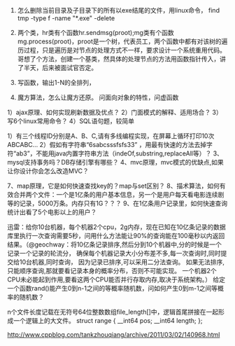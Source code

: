 1. 怎么删除当前目录及子目录下的所有以exe结尾的文件，用linux命令， find tmp -type f -name "*.exe" -delete

2. 两个类，hr类有个函数hr.sendmsg(proot);mg类有个函数mg.process(proot)，proot是一个树，代表员工，两个函数中都有对该树的遍历过程，只是遍历是对节点的处理方式不一样，要求设计一个系统重用代码。哥想了个方法，创建一个基类，然具体的处理节点的方法用函数指针传入，讲了半天，后来被面试官否定。
3. 写函数，输出1-N的全排列，
4. 魔方算法，怎么让魔方还原。
问面向对象的特性，问虚函数

1）ajax原理、如何实现刷新数据及优点？
2）门面模式的解释、适用场合？
3）写6个linux常用命令？
4）SQL语句题，较简单

1）有三个线程ID分别是A、B、C,请有多线编程实现，在屏幕上循环打印10次ABCABC…
2）假如有字符串“6sabcsssfsfs33” ，用最有快速的方法去掉字符“ab3”，不能用java内置字符串方法（indeOf,substring,replaceAll等）？
3、mysql支持事务吗？DB存储引擎有哪些？
4、mvc原理，mvc模式的优缺点,如果让你设计你会怎么改造MVC？

7、map原理，它是如何快速查找key的？map与set区别？
8、描术算法，如何有效合并两个文件：一个是1亿条的用户基本信息，另一个是用户每天看电影连续剧等的记录，5000万条。内存只有1G？？？
9、在1亿条用户记录里，如何快速查询统计出看了5个电影以上的用户？

迅雷：给你10台机器，每个机器2个cpu，2g内存，现在已知在10亿条记录的数据库里执行一次查询需要5秒，问用什么方法能让90%的查询能在100毫秒以内返回结果。（@geochway：将10亿条记录排序,然后分到10个机器中,分的时候是一个记录一个记录的轮流分，
确保每个机器记录大小分布差不多,每一次查询时,同时提交给10台机器,同时查询，
因为记录已排序,可以采用二分法查询。
如果无法排序,只能顺序查询,那就要看记录本身的概率分布，否则不可能实现。
一个机器2个CPU未必能起到作用,要看这两个CPU能否并行存取内存,取决于系统架构。）
给定一个函数rand()能产生0到n-1之间的等概率随机数，问如何产生0到m-1之间等概率的随机数？

n个文件长度记载在无符号64位整数数组file_length[]中，逻辑首尾拼接在一起形成一个逻辑上的大文件。
struct range
{
__int64 pos;
__int64 length;
};


http://www.cppblog.com/tankzhouqiang/archive/2011/03/02/140968.html
